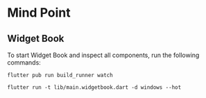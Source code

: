 # Mind Point

## Widget Book
To start Widget Book and inspect all components, run the following commands:

```
flutter pub run build_runner watch
```

```
flutter run -t lib/main.widgetbook.dart -d windows --hot
```
